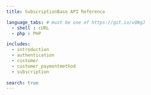 ```yaml
---
title: SubscriptionBase API Reference

language_tabs: # must be one of https://git.io/vQNgJ
  - shell : cURL
  - php : PHP

includes:
  - introduction
  - authentication
  - customer
  - customer_paymentmethod
  - subscription
  
search: true
---
```

